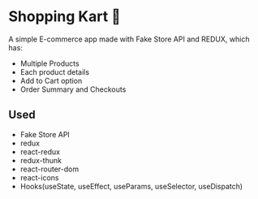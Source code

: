 # Shopping Kart 🛒

A simple E-commerce app made with Fake Store API and REDUX, which has:
  - Multiple Products
  - Each product details
  - Add to Cart option
  - Order Summary and Checkouts


## Used
  - Fake Store API
  - redux
  - react-redux
  - redux-thunk
  - react-router-dom
  - react-icons
  - Hooks(useState, useEffect, useParams, useSelector, useDispatch)

